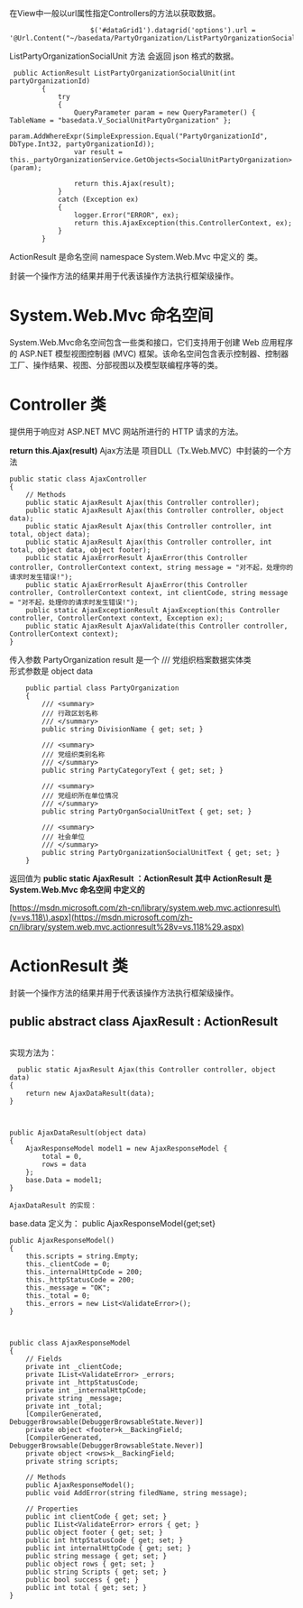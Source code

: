 在View中一般以url属性指定Controllers的方法以获取数据。

```
                    $('#dataGrid1').datagrid('options').url = '@Url.Content("~/basedata/PartyOrganization/ListPartyOrganizationSocialUnit")';
```

ListPartyOrganizationSocialUnit 方法 会返回 json 格式的数据。

```
 public ActionResult ListPartyOrganizationSocialUnit(int partyOrganizationId)
        {
            try
            {
                QueryParameter param = new QueryParameter() { TableName = "basedata.V_SocialUnitPartyOrganization" };
                param.AddWhereExpr(SimpleExpression.Equal("PartyOrganizationId", DbType.Int32, partyOrganizationId));
                var result = this._partyOrganizationService.GetObjects<SocialUnitPartyOrganization>(param);

                return this.Ajax(result);
            }
            catch (Exception ex)
            {
                logger.Error("ERROR", ex);
                return this.AjaxException(this.ControllerContext, ex);
            }
        }
```

ActionResult 是命名空间 namespace System.Web.Mvc 中定义的 类。

封装一个操作方法的结果并用于代表该操作方法执行框架级操作。

# System.Web.Mvc 命名空间

System.Web.Mvc命名空间包含一些类和接口，它们支持用于创建 Web 应用程序的 ASP.NET 模型视图控制器 \(MVC\) 框架。该命名空间包含表示控制器、控制器工厂、操作结果、视图、分部视图以及模型联编程序等的类。

# Controller 类

提供用于响应对 ASP.NET MVC 网站所进行的 HTTP 请求的方法。

**return this.Ajax\(result\)**  Ajax方法是  项目DLL（Tx.Web.MVC）中封装的一个方法

```
public static class AjaxController
{
    // Methods
    public static AjaxResult Ajax(this Controller controller);
    public static AjaxResult Ajax(this Controller controller, object data);
    public static AjaxResult Ajax(this Controller controller, int total, object data);
    public static AjaxResult Ajax(this Controller controller, int total, object data, object footer);
    public static AjaxErrorResult AjaxError(this Controller controller, ControllerContext context, string message = "对不起，处理你的请求时发生错误!");
    public static AjaxErrorResult AjaxError(this Controller controller, ControllerContext context, int clientCode, string message = "对不起，处理你的请求时发生错误!");
    public static AjaxExceptionResult AjaxException(this Controller controller, ControllerContext context, Exception ex);
    public static AjaxResult AjaxValidate(this Controller controller, ControllerContext context);
}
```

传入参数   PartyOrganization result 是一个     /// 党组织档案数据实体类  
 形式参数是 object data

```
    public partial class PartyOrganization
    {
        /// <summary>
        /// 行政区划名称
        /// </summary>
        public string DivisionName { get; set; }

        /// <summary>
        /// 党组织类别名称
        /// </summary>
        public string PartyCategoryText { get; set; }

        /// <summary>
        /// 党组织所在单位情况
        /// </summary>
        public string PartyOrganSocialUnitText { get; set; }

        /// <summary>
        /// 社会单位
        /// </summary>
        public string PartyOrganizationSocialUnitText { get; set; }
    }
```

返回值为 **public static AjaxResult ：ActionResult 其中 ActionResult 是 System.Web.Mvc 命名空间 中定义的**

[https://msdn.microsoft.com/zh-cn/library/system.web.mvc.actionresult\(v=vs.118\).aspx](https://msdn.microsoft.com/zh-cn/library/system.web.mvc.actionresult%28v=vs.118%29.aspx)

# ActionResult 类

封装一个操作方法的结果并用于代表该操作方法执行框架级操作。

## public abstract class AjaxResult : ActionResult

```

```

实现方法为：

```
  public static AjaxResult Ajax(this Controller controller, object data)
{
    return new AjaxDataResult(data);
}
```

```


public AjaxDataResult(object data)
{
    AjaxResponseModel model1 = new AjaxResponseModel {
        total = 0,
        rows = data
    };
    base.Data = model1;
}

AjaxDataResult 的实现： 

```

base.data  定义为： public AjaxResponseModel{get;set}



```
public AjaxResponseModel()
{
    this.scripts = string.Empty;
    this._clientCode = 0;
    this._internalHttpCode = 200;
    this._httpStatusCode = 200;
    this._message = "OK";
    this._total = 0;
    this._errors = new List<ValidateError>();
}

 

```

```
public class AjaxResponseModel
{
    // Fields
    private int _clientCode;
    private IList<ValidateError> _errors;
    private int _httpStatusCode;
    private int _internalHttpCode;
    private string _message;
    private int _total;
    [CompilerGenerated, DebuggerBrowsable(DebuggerBrowsableState.Never)]
    private object <footer>k__BackingField;
    [CompilerGenerated, DebuggerBrowsable(DebuggerBrowsableState.Never)]
    private object <rows>k__BackingField;
    private string scripts;

    // Methods
    public AjaxResponseModel();
    public void AddError(string filedName, string message);

    // Properties
    public int clientCode { get; set; }
    public IList<ValidateError> errors { get; }
    public object footer { get; set; }
    public int httpStatusCode { get; set; }
    public int internalHttpCode { get; set; }
    public string message { get; set; }
    public object rows { get; set; }
    public string Scripts { get; set; }
    public bool success { get; }
    public int total { get; set; }
}

 

```




